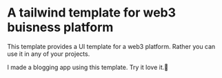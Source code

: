 # A tailwind template for web3 buisness platform

This template provides a UI template for a web3 platform. Rather you can use it in any of your projects.

I made a blogging app using this template. Try it love it.🎉

